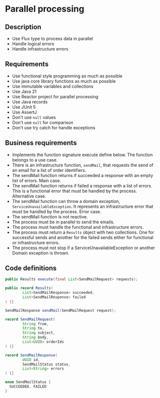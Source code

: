 # Parallel processing

## Description

- Use Flux type to process data in parallel
- Handle logical errors
- Handle infrastructure errors

## Requirements

- Use functional style programming as much as possible
- Use java core library functions as much as possible
- Use immutable variables and collections
- Use Java 21
- Use Reactor project for parallel processing
- Use Java records
- Use JUnit 5
- Use AssertJ
- Don't use `null` values
- Don't use `null` for comparison
- Don't use try catch for handle exceptions

## Business requirements

- Implements the function signature execute define below. The function belongs to a use case.
- There is an infrastructure function, `sendMail`, that requests the send of an email for a list of order identifiers.
- The sendMail function returns if succeeded a response with an empty list of errors. Main case.
- The sendMail function returns if failed a response with a list of errors. This is a functional error that must be handled by the process. Alternative case.
- The sendMail function can throw a domain exception, `ServiceUnavailableException`. It represents an infrastructure error that must be handled by the process. Error case.
- The sendMail function is not reactive.
- The process must be in parallel to send the emails.
- The process must handle the functional and infrastructure errors.
- The process must return a `Results` object with two collections. One for successful sends and another for the failed sends either for functional or infrastructure errors.
- The process must not stop if a ServiceUnavailableException or another Domain exception is thrown.

## Code definitions

```java
public Results execute(final List<SendMailRequest> requests);

public record Results(
        List<SendMailResponse> succeeded,
        List<SendMailResponse> failed
) {}

SendMailResponse sendMail(SendMailRequest request);

record SendMailRequest(
        String from,
        String to,
        String subject,
        String body,
        List<UUID> orderIds
) {}

record SendMailResponse(
        UUID id,
        SendMailStatus status,
        List<String> errors
) {}

enum SendMailStatus {
  SUCCEEDED, FAILED
}
```




